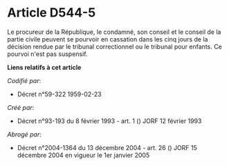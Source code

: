 # Article D544-5

Le procureur de la République, le condamné, son conseil et le conseil de la partie civile peuvent se pourvoir en cassation
dans les cinq jours de la décision rendue par le tribunal correctionnel ou le tribunal pour enfants. Ce pourvoi n'est pas
suspensif.

**Liens relatifs à cet article**

_Codifié par_:

  - Décret n°59-322 1959-02-23

_Créé par_:

  - Décret n°93-193 du 8 février 1993 - art. 1 () JORF 12 février 1993

_Abrogé par_:

  - Décret n°2004-1364 du 13 décembre 2004 - art. 26 () JORF 15 décembre 2004 en vigueur le 1er janvier 2005

